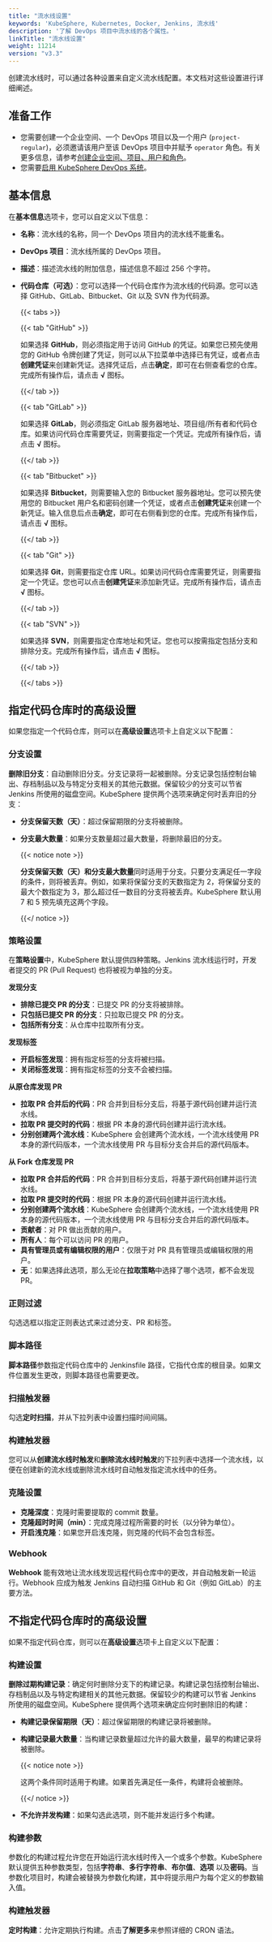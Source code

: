 ```yaml
---
title: "流水线设置"
keywords: 'KubeSphere, Kubernetes, Docker, Jenkins, 流水线'
description: '了解 DevOps 项目中流水线的各个属性。'
linkTitle: "流水线设置"
weight: 11214
version: "v3.3"
---
```


创建流水线时，可以通过各种设置来自定义流水线配置。本文档对这些设置进行详细阐述。

## 准备工作

- 您需要创建一个企业空间、一个 DevOps 项目以及一个用户 (`project-regular`)，必须邀请该用户至该 DevOps 项目中并赋予 `operator` 角色。有关更多信息，请参考[创建企业空间、项目、用户和角色](../../../../quick-start/create-workspace-and-project/)。
- 您需要[启用 KubeSphere DevOps 系统](../../../../pluggable-components/devops/)。

## 基本信息

在**基本信息**选项卡，您可以自定义以下信息：

- **名称**：流水线的名称，同一个 DevOps 项目内的流水线不能重名。

- **DevOps 项目**：流水线所属的 DevOps 项目。

- **描述**：描述流水线的附加信息，描述信息不超过 256 个字符。

- **代码仓库（可选）**：您可以选择一个代码仓库作为流水线的代码源。您可以选择 GitHub、GitLab、Bitbucket、Git 以及 SVN 作为代码源。

  {{< tabs >}}

  {{< tab "GitHub" >}}

  如果选择 **GitHub**，则必须指定用于访问 GitHub 的凭证。如果您已预先使用您的 GitHub 令牌创建了凭证，则可以从下拉菜单中选择已有凭证，或者点击**创建凭证**来创建新凭证。选择凭证后，点击**确定**，即可在右侧查看您的仓库。完成所有操作后，请点击 **√** 图标。

  {{</ tab >}}

  {{< tab "GitLab" >}}

  如果选择 **GitLab**，则必须指定 GitLab 服务器地址、项目组/所有者和代码仓库。如果访问代码仓库需要凭证，则需要指定一个凭证。完成所有操作后，请点击 **√** 图标。

  {{</ tab >}}

  {{< tab "Bitbucket" >}}

  如果选择 **Bitbucket**，则需要输入您的 Bitbucket 服务器地址。您可以预先使用您的 Bitbucket 用户名和密码创建一个凭证，或者点击**创建凭证**来创建一个新凭证。输入信息后点击**确定**，即可在右侧看到您的仓库。完成所有操作后，请点击 **√** 图标。

  {{</ tab >}}

  {{< tab "Git" >}}

  如果选择 **Git**，则需要指定仓库 URL。如果访问代码仓库需要凭证，则需要指定一个凭证。您也可以点击**创建凭证**来添加新凭证。完成所有操作后，请点击 **√** 图标。

  {{</ tab >}}

  {{< tab "SVN" >}}

  如果选择 **SVN**，则需要指定仓库地址和凭证。您也可以按需指定包括分支和排除分支。完成所有操作后，请点击 **√** 图标。

  {{</ tab >}}

  {{</ tabs >}}

## 指定代码仓库时的高级设置

如果您指定一个代码仓库，则可以在**高级设置**选项卡上自定义以下配置：

### 分支设置

**删除旧分支**：自动删除旧分支。分支记录将一起被删除。分支记录包括控制台输出、存档制品以及与特定分支相关的其他元数据。保留较少的分支可以节省 Jenkins 所使用的磁盘空间。KubeSphere 提供两个选项来确定何时丢弃旧的分支：

- **分支保留天数（天）**：超过保留期限的分支将被删除。

- **分支最大数量**：如果分支数量超过最大数量，将删除最旧的分支。

  {{< notice note >}}

  **分支保留天数（天）**和**分支最大数量**同时适用于分支。只要分支满足任一字段的条件，则将被丢弃。例如，如果将保留分支的天数指定为 2，将保留分支的最大个数指定为 3，那么超过任一数目的分支将被丢弃。KubeSphere 默认用 7 和 5 预先填充这两个字段。

  {{</ notice >}}

### 策略设置

在**策略设置**中，KubeSphere 默认提供四种策略。Jenkins 流水线运行时，开发者提交的 PR (Pull Request) 也将被视为单独的分支。

**发现分支**

- **排除已提交 PR 的分支**：已提交 PR 的分支将被排除。
- **只包括已提交 PR 的分支**：只拉取已提交 PR 的分支。
- **包括所有分支**：从仓库中拉取所有分支。

**发现标签**

- **开启标签发现**：拥有指定标签的分支将被扫描。
- **关闭标签发现**：拥有指定标签的分支不会被扫描。

**从原仓库发现 PR**

- **拉取 PR 合并后的代码**：PR 合并到目标分支后，将基于源代码创建并运行流水线。
- **拉取 PR 提交时的代码**：根据 PR 本身的源代码创建并运行流水线。
- **分别创建两个流水线**：KubeSphere 会创建两个流水线，一个流水线使用 PR 本身的源代码版本，一个流水线使用 PR 与目标分支合并后的源代码版本。

**从 Fork 仓库发现 PR**

- **拉取 PR 合并后的代码**：PR 合并到目标分支后，将基于源代码创建并运行流水线。
- **拉取 PR 提交时的代码**：根据 PR 本身的源代码创建并运行流水线。
- **分别创建两个流水线**：KubeSphere 会创建两个流水线，一个流水线使用 PR 本身的源代码版本，一个流水线使用 PR 与目标分支合并后的源代码版本。
- **贡献者**：对 PR 做出贡献的用户。
- **所有人**：每个可以访问 PR 的用户。
- **具有管理员或有编辑权限的用户**：仅限于对 PR 具有管理员或编辑权限的用户。
- **无**：如果选择此选项，那么无论在**拉取策略**中选择了哪个选项，都不会发现 PR。

### 正则过滤

勾选选框以指定正则表达式来过滤分支、PR 和标签。

### 脚本路径

**脚本路径**参数指定代码仓库中的 Jenkinsfile 路径，它指代仓库的根目录。如果文件位置发生更改，则脚本路径也需要更改。

### 扫描触发器

勾选**定时扫描**，并从下拉列表中设置扫描时间间隔。

### 构建触发器

您可以从**创建流水线时触发**和**删除流水线时触发**的下拉列表中选择一个流水线，以便在创建新的流水线或删除流水线时自动触发指定流水线中的任务。

### 克隆设置

- **克隆深度**：克隆时需要提取的 commit 数量。
- **克隆超时时间（min）**：完成克隆过程所需要的时长（以分钟为单位）。
- **开启浅克隆**：如果您开启浅克隆，则克隆的代码不会包含标签。

### Webhook

**Webhook** 能有效地让流水线发现远程代码仓库中的更改，并自动触发新一轮运行。Webhook 应成为触发 Jenkins 自动扫描 GitHub 和 Git（例如 GitLab）的主要方法。

## 不指定代码仓库时的高级设置

如果不指定代码仓库，则可以在**高级设置**选项卡上自定义以下配置：

### 构建设置

**删除过期构建记录**：确定何时删除分支下的构建记录。构建记录包括控制台输出、存档制品以及与特定构建相关的其他元数据。保留较少的构建可以节省 Jenkins 所使用的磁盘空间。KubeSphere 提供两个选项来确定应何时删除旧的构建：

- **构建记录保留期限（天）**：超过保留期限的构建记录将被删除。

- **构建记录最大数量**：当构建记录数量超过允许的最大数量，最早的构建记录将被删除。

  {{< notice note >}}

  这两个条件同时适用于构建。如果首先满足任一条件，构建将会被删除。

  {{</ notice >}}

- **不允许并发构建**：如果勾选此选项，则不能并发运行多个构建。

### 构建参数

参数化的构建过程允许您在开始运行流水线时传入一个或多个参数。KubeSphere 默认提供五种参数类型，包括**字符串**、**多行字符串**、**布尔值**、**选项** 以及**密码**。当参数化项目时，构建会被替换为参数化构建，其中将提示用户为每个定义的参数输入值。

### 构建触发器

**定时构建**：允许定期执行构建。点击**了解更多**来参照详细的 CRON 语法。







